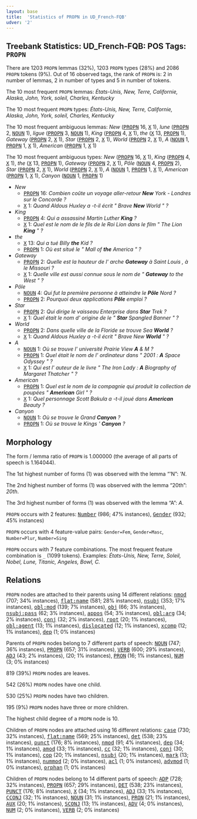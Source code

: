 ```yaml
---
layout: base
title:  'Statistics of PROPN in UD_French-FQB'
udver: '2'
---
```


## Treebank Statistics: UD_French-FQB: POS Tags: `PROPN`

There are 1203 `PROPN` lemmas (32%), 1203 `PROPN` types (28%) and 2086 `PROPN` tokens (9%).
Out of 16 observed tags, the rank of `PROPN` is: 2 in number of lemmas, 2 in number of types and 5 in number of tokens.

The 10 most frequent `PROPN` lemmas: <em>États-Unis, New, Terre, Californie, Alaska, John, York, soleil, Charles, Kentucky</em>

The 10 most frequent `PROPN` types:  <em>États-Unis, New, Terre, Californie, Alaska, John, York, soleil, Charles, Kentucky</em>

The 10 most frequent ambiguous lemmas: <em>New</em> (<tt><a href="fr_fqb-pos-PROPN.html">PROPN</a></tt> 16, <tt><a href="fr_fqb-pos-X.html">X</a></tt> 1), <em>lune</em> (<tt><a href="fr_fqb-pos-PROPN.html">PROPN</a></tt> 2, <tt><a href="fr_fqb-pos-NOUN.html">NOUN</a></tt> 1), <em>ligue</em> (<tt><a href="fr_fqb-pos-PROPN.html">PROPN</a></tt> 3, <tt><a href="fr_fqb-pos-NOUN.html">NOUN</a></tt> 1), <em>King</em> (<tt><a href="fr_fqb-pos-PROPN.html">PROPN</a></tt> 4, <tt><a href="fr_fqb-pos-X.html">X</a></tt> 1), <em>the</em> (<tt><a href="fr_fqb-pos-X.html">X</a></tt> 13, <tt><a href="fr_fqb-pos-PROPN.html">PROPN</a></tt> 1), <em>Gateway</em> (<tt><a href="fr_fqb-pos-PROPN.html">PROPN</a></tt> 2, <tt><a href="fr_fqb-pos-X.html">X</a></tt> 1), <em>Star</em> (<tt><a href="fr_fqb-pos-PROPN.html">PROPN</a></tt> 2, <tt><a href="fr_fqb-pos-X.html">X</a></tt> 1), <em>World</em> (<tt><a href="fr_fqb-pos-PROPN.html">PROPN</a></tt> 2, <tt><a href="fr_fqb-pos-X.html">X</a></tt> 1), <em>A</em> (<tt><a href="fr_fqb-pos-NOUN.html">NOUN</a></tt> 1, <tt><a href="fr_fqb-pos-PROPN.html">PROPN</a></tt> 1, <tt><a href="fr_fqb-pos-X.html">X</a></tt> 1), <em>American</em> (<tt><a href="fr_fqb-pos-PROPN.html">PROPN</a></tt> 1, <tt><a href="fr_fqb-pos-X.html">X</a></tt> 1)

The 10 most frequent ambiguous types:  <em>New</em> (<tt><a href="fr_fqb-pos-PROPN.html">PROPN</a></tt> 16, <tt><a href="fr_fqb-pos-X.html">X</a></tt> 1), <em>King</em> (<tt><a href="fr_fqb-pos-PROPN.html">PROPN</a></tt> 4, <tt><a href="fr_fqb-pos-X.html">X</a></tt> 1), <em>the</em> (<tt><a href="fr_fqb-pos-X.html">X</a></tt> 13, <tt><a href="fr_fqb-pos-PROPN.html">PROPN</a></tt> 1), <em>Gateway</em> (<tt><a href="fr_fqb-pos-PROPN.html">PROPN</a></tt> 2, <tt><a href="fr_fqb-pos-X.html">X</a></tt> 1), <em>Pôle</em> (<tt><a href="fr_fqb-pos-NOUN.html">NOUN</a></tt> 4, <tt><a href="fr_fqb-pos-PROPN.html">PROPN</a></tt> 2), <em>Star</em> (<tt><a href="fr_fqb-pos-PROPN.html">PROPN</a></tt> 2, <tt><a href="fr_fqb-pos-X.html">X</a></tt> 1), <em>World</em> (<tt><a href="fr_fqb-pos-PROPN.html">PROPN</a></tt> 2, <tt><a href="fr_fqb-pos-X.html">X</a></tt> 1), <em>A</em> (<tt><a href="fr_fqb-pos-NOUN.html">NOUN</a></tt> 1, <tt><a href="fr_fqb-pos-PROPN.html">PROPN</a></tt> 1, <tt><a href="fr_fqb-pos-X.html">X</a></tt> 1), <em>American</em> (<tt><a href="fr_fqb-pos-PROPN.html">PROPN</a></tt> 1, <tt><a href="fr_fqb-pos-X.html">X</a></tt> 1), <em>Canyon</em> (<tt><a href="fr_fqb-pos-NOUN.html">NOUN</a></tt> 1, <tt><a href="fr_fqb-pos-PROPN.html">PROPN</a></tt> 1)


* <em>New</em>
  * <tt><a href="fr_fqb-pos-PROPN.html">PROPN</a></tt> 16: <em>Combien coûte un voyage aller-retour <b>New</b> York - Londres sur le Concorde ?</em>
  * <tt><a href="fr_fqb-pos-X.html">X</a></tt> 1: <em>Quand Aldous Huxley a -t-il écrit " Brave <b>New</b> World " ?</em>
* <em>King</em>
  * <tt><a href="fr_fqb-pos-PROPN.html">PROPN</a></tt> 4: <em>Qui a assassiné Martin Luther <b>King</b> ?</em>
  * <tt><a href="fr_fqb-pos-X.html">X</a></tt> 1: <em>Quel est le nom de le fils de le Roi Lion dans le film " The Lion <b>King</b> " ?</em>
* <em>the</em>
  * <tt><a href="fr_fqb-pos-X.html">X</a></tt> 13: <em>Qui a tué Billy <b>the</b> Kid ?</em>
  * <tt><a href="fr_fqb-pos-PROPN.html">PROPN</a></tt> 1: <em>Où est situé le " Mall of <b>the</b> America " ?</em>
* <em>Gateway</em>
  * <tt><a href="fr_fqb-pos-PROPN.html">PROPN</a></tt> 2: <em>Quelle est la hauteur de l' arche <b>Gateway</b> à Saint Louis , à le Missouri ?</em>
  * <tt><a href="fr_fqb-pos-X.html">X</a></tt> 1: <em>Quelle ville est aussi connue sous le nom de " <b>Gateway</b> to the West " ?</em>
* <em>Pôle</em>
  * <tt><a href="fr_fqb-pos-NOUN.html">NOUN</a></tt> 4: <em>Qui fut la première personne à atteindre le <b>Pôle</b> Nord ?</em>
  * <tt><a href="fr_fqb-pos-PROPN.html">PROPN</a></tt> 2: <em>Pourquoi deux applications <b>Pôle</b> emploi ?</em>
* <em>Star</em>
  * <tt><a href="fr_fqb-pos-PROPN.html">PROPN</a></tt> 2: <em>Qui dirige le vaisseau Enterprise dans <b>Star</b> Trek ?</em>
  * <tt><a href="fr_fqb-pos-X.html">X</a></tt> 1: <em>Quel était le nom d' origine de le " <b>Star</b> Spangled Banner " ?</em>
* <em>World</em>
  * <tt><a href="fr_fqb-pos-PROPN.html">PROPN</a></tt> 2: <em>Dans quelle ville de la Floride se trouve Sea <b>World</b> ?</em>
  * <tt><a href="fr_fqb-pos-X.html">X</a></tt> 1: <em>Quand Aldous Huxley a -t-il écrit " Brave New <b>World</b> " ?</em>
* <em>A</em>
  * <tt><a href="fr_fqb-pos-NOUN.html">NOUN</a></tt> 1: <em>Où se trouve l' université Prairie View <b>A</b> & M ?</em>
  * <tt><a href="fr_fqb-pos-PROPN.html">PROPN</a></tt> 1: <em>Quel était le nom de l' ordinateur dans " 2001 : <b>A</b> Space Odyssey " ?</em>
  * <tt><a href="fr_fqb-pos-X.html">X</a></tt> 1: <em>Qui est l' auteur de le livre " The Iron Lady : <b>A</b> Biography of Margaret Thatcher " ?</em>
* <em>American</em>
  * <tt><a href="fr_fqb-pos-PROPN.html">PROPN</a></tt> 1: <em>Quel est le nom de la compagnie qui produit la collection de poupées " <b>American</b> Girl " ?</em>
  * <tt><a href="fr_fqb-pos-X.html">X</a></tt> 1: <em>Quel personnage Scott Bakula a -t-il joué dans <b>American</b> Beauty ?</em>
* <em>Canyon</em>
  * <tt><a href="fr_fqb-pos-NOUN.html">NOUN</a></tt> 1: <em>Où se trouve le Grand <b>Canyon</b> ?</em>
  * <tt><a href="fr_fqb-pos-PROPN.html">PROPN</a></tt> 1: <em>Où se trouve le Kings ' <b>Canyon</b> ?</em>

## Morphology

The form / lemma ratio of `PROPN` is 1.000000 (the average of all parts of speech is 1.164044).

The 1st highest number of forms (1) was observed with the lemma “'N”: <em>'N</em>.

The 2nd highest number of forms (1) was observed with the lemma “20th”: <em>20th</em>.

The 3rd highest number of forms (1) was observed with the lemma “A”: <em>A</em>.

`PROPN` occurs with 2 features: <tt><a href="fr_fqb-feat-Number.html">Number</a></tt> (986; 47% instances), <tt><a href="fr_fqb-feat-Gender.html">Gender</a></tt> (932; 45% instances)

`PROPN` occurs with 4 feature-value pairs: `Gender=Fem`, `Gender=Masc`, `Number=Plur`, `Number=Sing`

`PROPN` occurs with 7 feature combinations.
The most frequent feature combination is `_` (1099 tokens).
Examples: <em>États-Unis, New, Terre, Soleil, Nobel, Lune, Titanic, Angeles, Bowl, C.</em>


## Relations

`PROPN` nodes are attached to their parents using 14 different relations: <tt><a href="fr_fqb-dep-nmod.html">nmod</a></tt> (707; 34% instances), <tt><a href="fr_fqb-dep-flat-name.html">flat:name</a></tt> (581; 28% instances), <tt><a href="fr_fqb-dep-nsubj.html">nsubj</a></tt> (353; 17% instances), <tt><a href="fr_fqb-dep-obl-mod.html">obl:mod</a></tt> (139; 7% instances), <tt><a href="fr_fqb-dep-obj.html">obj</a></tt> (66; 3% instances), <tt><a href="fr_fqb-dep-nsubj-pass.html">nsubj:pass</a></tt> (62; 3% instances), <tt><a href="fr_fqb-dep-appos.html">appos</a></tt> (54; 3% instances), <tt><a href="fr_fqb-dep-obl-arg.html">obl:arg</a></tt> (34; 2% instances), <tt><a href="fr_fqb-dep-conj.html">conj</a></tt> (32; 2% instances), <tt><a href="fr_fqb-dep-root.html">root</a></tt> (20; 1% instances), <tt><a href="fr_fqb-dep-obl-agent.html">obl:agent</a></tt> (13; 1% instances), <tt><a href="fr_fqb-dep-dislocated.html">dislocated</a></tt> (12; 1% instances), <tt><a href="fr_fqb-dep-xcomp.html">xcomp</a></tt> (12; 1% instances), <tt><a href="fr_fqb-dep-dep.html">dep</a></tt> (1; 0% instances)

Parents of `PROPN` nodes belong to 7 different parts of speech: <tt><a href="fr_fqb-pos-NOUN.html">NOUN</a></tt> (747; 36% instances), <tt><a href="fr_fqb-pos-PROPN.html">PROPN</a></tt> (657; 31% instances), <tt><a href="fr_fqb-pos-VERB.html">VERB</a></tt> (600; 29% instances), <tt><a href="fr_fqb-pos-ADJ.html">ADJ</a></tt> (43; 2% instances),  (20; 1% instances), <tt><a href="fr_fqb-pos-PRON.html">PRON</a></tt> (16; 1% instances), <tt><a href="fr_fqb-pos-NUM.html">NUM</a></tt> (3; 0% instances)

819 (39%) `PROPN` nodes are leaves.

542 (26%) `PROPN` nodes have one child.

530 (25%) `PROPN` nodes have two children.

195 (9%) `PROPN` nodes have three or more children.

The highest child degree of a `PROPN` node is 10.

Children of `PROPN` nodes are attached using 16 different relations: <tt><a href="fr_fqb-dep-case.html">case</a></tt> (730; 32% instances), <tt><a href="fr_fqb-dep-flat-name.html">flat:name</a></tt> (569; 25% instances), <tt><a href="fr_fqb-dep-det.html">det</a></tt> (538; 23% instances), <tt><a href="fr_fqb-dep-punct.html">punct</a></tt> (176; 8% instances), <tt><a href="fr_fqb-dep-nmod.html">nmod</a></tt> (91; 4% instances), <tt><a href="fr_fqb-dep-dep.html">dep</a></tt> (34; 1% instances), <tt><a href="fr_fqb-dep-amod.html">amod</a></tt> (33; 1% instances), <tt><a href="fr_fqb-dep-cc.html">cc</a></tt> (32; 1% instances), <tt><a href="fr_fqb-dep-conj.html">conj</a></tt> (30; 1% instances), <tt><a href="fr_fqb-dep-cop.html">cop</a></tt> (20; 1% instances), <tt><a href="fr_fqb-dep-nsubj.html">nsubj</a></tt> (20; 1% instances), <tt><a href="fr_fqb-dep-mark.html">mark</a></tt> (13; 1% instances), <tt><a href="fr_fqb-dep-nummod.html">nummod</a></tt> (2; 0% instances), <tt><a href="fr_fqb-dep-acl.html">acl</a></tt> (1; 0% instances), <tt><a href="fr_fqb-dep-advmod.html">advmod</a></tt> (1; 0% instances), <tt><a href="fr_fqb-dep-orphan.html">orphan</a></tt> (1; 0% instances)

Children of `PROPN` nodes belong to 14 different parts of speech: <tt><a href="fr_fqb-pos-ADP.html">ADP</a></tt> (728; 32% instances), <tt><a href="fr_fqb-pos-PROPN.html">PROPN</a></tt> (657; 29% instances), <tt><a href="fr_fqb-pos-DET.html">DET</a></tt> (538; 23% instances), <tt><a href="fr_fqb-pos-PUNCT.html">PUNCT</a></tt> (176; 8% instances), <tt><a href="fr_fqb-pos-X.html">X</a></tt> (34; 1% instances), <tt><a href="fr_fqb-pos-ADJ.html">ADJ</a></tt> (33; 1% instances), <tt><a href="fr_fqb-pos-CCONJ.html">CCONJ</a></tt> (32; 1% instances), <tt><a href="fr_fqb-pos-NOUN.html">NOUN</a></tt> (31; 1% instances), <tt><a href="fr_fqb-pos-PRON.html">PRON</a></tt> (21; 1% instances), <tt><a href="fr_fqb-pos-AUX.html">AUX</a></tt> (20; 1% instances), <tt><a href="fr_fqb-pos-SCONJ.html">SCONJ</a></tt> (13; 1% instances), <tt><a href="fr_fqb-pos-ADV.html">ADV</a></tt> (4; 0% instances), <tt><a href="fr_fqb-pos-NUM.html">NUM</a></tt> (2; 0% instances), <tt><a href="fr_fqb-pos-VERB.html">VERB</a></tt> (2; 0% instances)

